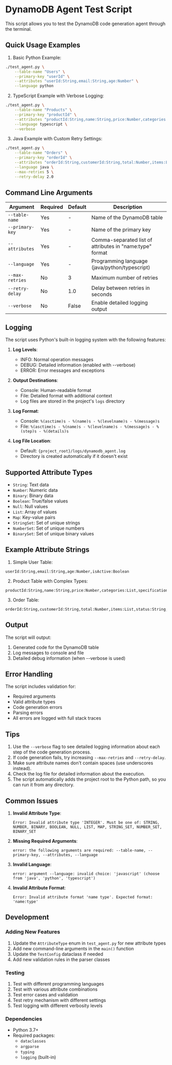 # DynamoDB Agent Test Script

This script allows you to test the DynamoDB code generation agent through the terminal.

## Quick Usage Examples

1. Basic Python Example:
```bash
./test_agent.py \
    --table-name "Users" \
    --primary-key "userId" \
    --attributes "userId:String,email:String,age:Number" \
    --language python
```

2. TypeScript Example with Verbose Logging:
```bash
./test_agent.py \
    --table-name "Products" \
    --primary-key "productId" \
    --attributes "productId:String,name:String,price:Number,categories:List" \
    --language typescript \
    --verbose
```

3. Java Example with Custom Retry Settings:
```bash
./test_agent.py \
    --table-name "Orders" \
    --primary-key "orderId" \
    --attributes "orderId:String,customerId:String,total:Number,items:List" \
    --language java \
    --max-retries 5 \
    --retry-delay 2.0
```

## Command Line Arguments

| Argument | Required | Default | Description |
|----------|----------|---------|-------------|
| `--table-name` | Yes | - | Name of the DynamoDB table |
| `--primary-key` | Yes | - | Name of the primary key |
| `--attributes` | Yes | - | Comma-separated list of attributes in "name:type" format |
| `--language` | Yes | - | Programming language (java/python/typescript) |
| `--max-retries` | No | 3 | Maximum number of retries |
| `--retry-delay` | No | 1.0 | Delay between retries in seconds |
| `--verbose` | No | False | Enable detailed logging output |

## Logging

The script uses Python's built-in logging system with the following features:

1. **Log Levels**:
   - INFO: Normal operation messages
   - DEBUG: Detailed information (enabled with --verbose)
   - ERROR: Error messages and exceptions

2. **Output Destinations**:
   - Console: Human-readable format
   - File: Detailed format with additional context
   - Log files are stored in the project's `logs` directory

3. **Log Format**:
   - Console: `%(asctime)s - %(name)s - %(levelname)s - %(message)s`
   - File: `%(asctime)s - %(name)s - %(levelname)s - %(message)s - %(step)s - %(details)s`

4. **Log File Location**:
   - Default: `{project_root}/logs/dynamodb_agent.log`
   - Directory is created automatically if it doesn't exist

## Supported Attribute Types

- `String`: Text data
- `Number`: Numeric data
- `Binary`: Binary data
- `Boolean`: True/false values
- `Null`: Null values
- `List`: Array of values
- `Map`: Key-value pairs
- `StringSet`: Set of unique strings
- `NumberSet`: Set of unique numbers
- `BinarySet`: Set of unique binary values

## Example Attribute Strings

1. Simple User Table:
```
userId:String,email:String,age:Number,isActive:Boolean
```

2. Product Table with Complex Types:
```
productId:String,name:String,price:Number,categories:List,specifications:Map,images:BinarySet
```

3. Order Table:
```
orderId:String,customerId:String,total:Number,items:List,status:String,createdAt:Number
```

## Output

The script will output:
1. Generated code for the DynamoDB table
2. Log messages to console and file
3. Detailed debug information (when --verbose is used)

## Error Handling

The script includes validation for:
- Required arguments
- Valid attribute types
- Code generation errors
- Parsing errors
- All errors are logged with full stack traces

## Tips

1. Use the `--verbose` flag to see detailed logging information about each step of the code generation process.
2. If code generation fails, try increasing `--max-retries` and `--retry-delay`.
3. Make sure attribute names don't contain spaces (use underscores instead).
4. Check the log file for detailed information about the execution.
5. The script automatically adds the project root to the Python path, so you can run it from any directory.

## Common Issues

1. **Invalid Attribute Type**:
   ```
   Error: Invalid attribute type 'INTEGER'. Must be one of: STRING, NUMBER, BINARY, BOOLEAN, NULL, LIST, MAP, STRING_SET, NUMBER_SET, BINARY_SET
   ```

2. **Missing Required Arguments**:
   ```
   error: the following arguments are required: --table-name, --primary-key, --attributes, --language
   ```

3. **Invalid Language**:
   ```
   error: argument --language: invalid choice: 'javascript' (choose from 'java', 'python', 'typescript')
   ```

4. **Invalid Attribute Format**:
   ```
   Error: Invalid attribute format 'name type'. Expected format: 'name:type'
   ```

## Development

### Adding New Features
1. Update the `AttributeType` enum in `test_agent.py` for new attribute types
2. Add new command-line arguments in the `main()` function
3. Update the `TestConfig` dataclass if needed
4. Add new validation rules in the parser classes

### Testing
1. Test with different programming languages
2. Test with various attribute combinations
3. Test error cases and validation
4. Test retry mechanism with different settings
5. Test logging with different verbosity levels

### Dependencies
- Python 3.7+
- Required packages:
  - `dataclasses`
  - `argparse`
  - `typing`
  - `logging` (built-in) 
